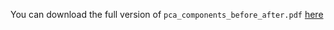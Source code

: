 You can download the full version of `pca_components_before_after.pdf` [here](https://yadi.sk/d/BjT6oW74dNdd5Q)
